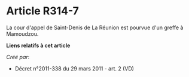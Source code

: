 # Article R314-7

La cour d'appel de Saint-Denis de La Réunion est pourvue d'un greffe à Mamoudzou.

**Liens relatifs à cet article**

_Créé par_:

  - Décret n°2011-338 du 29 mars 2011 - art. 2 (VD)
